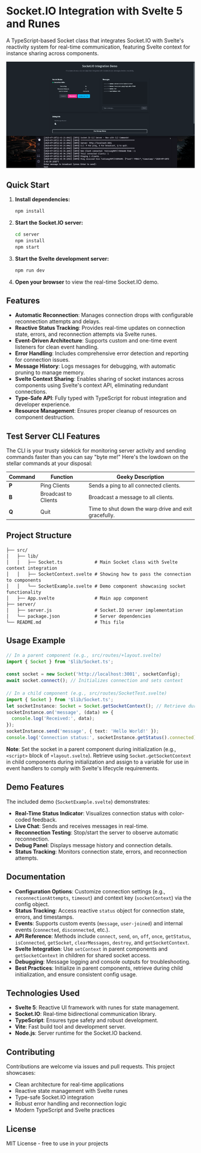 # Socket.IO Integration with Svelte 5 and Runes

A TypeScript-based Socket class that integrates Socket.IO with Svelte's reactivity system for real-time communication, featuring Svelte context for instance sharing across components.

![Socket demo UI](doc/example.png)

## Quick Start

1. **Install dependencies:**
   ```bash
   npm install
   ```

2. **Start the Socket.IO server:**
   ```bash
   cd server
   npm install
   npm start
   ```

3. **Start the Svelte development server:**
   ```bash
   npm run dev
   ```

4. **Open your browser** to view the real-time Socket.IO demo.

## Features

- **Automatic Reconnection**: Manages connection drops with configurable reconnection attempts and delays.
- **Reactive Status Tracking**: Provides real-time updates on connection state, errors, and reconnection attempts via Svelte runes.
- **Event-Driven Architecture**: Supports custom and one-time event listeners for clean event handling.
- **Error Handling**: Includes comprehensive error detection and reporting for connection issues.
- **Message History**: Logs messages for debugging, with automatic pruning to manage memory.
- **Svelte Context Sharing**: Enables sharing of socket instances across components using Svelte's context API, eliminating redundant connections.
- **Type-Safe API**: Fully typed with TypeScript for robust integration and developer experience.
- **Resource Management**: Ensures proper cleanup of resources on component destruction.

## Test Server CLI Features
The CLI is your trusty sidekick for monitoring server activity and sending commands faster than you can say "byte me!" Here's the lowdown on the stellar commands at your disposal:

| Command | Function | Geeky Description |
|---------|----------|-------------------|
| **P**   | Ping Clients | Sends a ping to all connected clients.  |
| **B**   | Broadcast to Clients | Broadcast a message to all clients. |
| **Q**   | Quit | Time to shut down the warp drive and exit gracefully.  |

## Project Structure

```
├── src/
│   ├── lib/
│   │   ├── Socket.ts            # Main Socket class with Svelte context integration
│   │   ├── SocketContext.svelte # Showing how to pass the connection to components
│   │   └── SocketExample.svelte # Demo component showcasing socket functionality
│   ├── App.svelte               # Main app component
├── server/
│   ├── server.js                # Socket.IO server implementation
│   └── package.json             # Server dependencies
└── README.md                    # This file
```

## Usage Example

```typescript
// In a parent component (e.g., src/routes/+layout.svelte)
import { Socket } from '$lib/Socket.ts';

const socket = new Socket('http://localhost:3001', socketConfig);
await socket.connect(); // Initializes connection and sets context

// In a child component (e.g., src/routes/SocketTest.svelte)
import { Socket } from '$lib/Socket.ts';
let socketInstance: Socket = Socket.getSocketContext(); // Retrieve during init
socketInstance.on('message', (data) => {
  console.log('Received:', data);
});
socketInstance.send('message', { text: 'Hello World!' });
console.log('Connection status:', socketInstance.getStatus().connected);
```

**Note**: Set the socket in a parent component during initialization (e.g., `<script>` block of `+layout.svelte`). Retrieve using `Socket.getSocketContext` in child components during initialization and assign to a variable for use in event handlers to comply with Svelte's lifecycle requirements.

## Demo Features

The included demo (`SocketExample.svelte`) demonstrates:
- **Real-Time Status Indicator**: Visualizes connection status with color-coded feedback.
- **Live Chat**: Sends and receives messages in real-time.
- **Reconnection Testing**: Stop/start the server to observe automatic reconnection.
- **Debug Panel**: Displays message history and connection details.
- **Status Tracking**: Monitors connection state, errors, and reconnection attempts.

## Documentation

- **Configuration Options**: Customize connection settings (e.g., `reconnectionAttempts`, `timeout`) and context key (`socketContext`) via the config object.
- **Status Tracking**: Access reactive `status` object for connection state, errors, and timestamps.
- **Events**: Supports custom events (`message`, `user-joined`) and internal events (`connected`, `disconnected`, etc.).
- **API Reference**: Methods include `connect`, `send`, `on`, `off`, `once`, `getStatus`, `isConnected`, `getSocket`, `clearMessages`, `destroy`, and `getSocketContext`.
- **Svelte Integration**: Use `setContext` in parent components and `getSocketContext` in children for shared socket access.
- **Debugging**: Message logging and console outputs for troubleshooting.
- **Best Practices**: Initialize in parent components, retrieve during child initialization, and ensure consistent config usage.

## Technologies Used

- **Svelte 5**: Reactive UI framework with runes for state management.
- **Socket.IO**: Real-time bidirectional communication library.
- **TypeScript**: Ensures type safety and robust development.
- **Vite**: Fast build tool and development server.
- **Node.js**: Server runtime for the Socket.IO backend.

## Contributing

Contributions are welcome via issues and pull requests. This project showcases:
- Clean architecture for real-time applications
- Reactive state management with Svelte runes
- Type-safe Socket.IO integration
- Robust error handling and reconnection logic
- Modern TypeScript and Svelte practices

## License

MIT License - free to use in your projects
